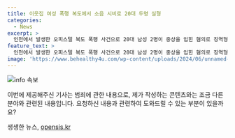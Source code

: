 ```yaml
---
title: 이웃집 여성 폭행 복도에서 소음 시비로 20대 두명 실형
categories:
  - News
excerpt: >
  인천에서 발생한 오피스텔 복도 폭행 사건으로 20대 남성 2명이 중상을 입힌 혐의로 징역형을 선고받았다. 공동상해 혐의로 기소된 A(26)씨에게는 징역 4개월, B(26)씨에게는 징역 2개월을 선고했다. 이들은 이웃집 여성을 폭행한 후 합의를 이루지 못했으며, 피해자는 신체와 정신적 고통을 겪었다. 하지만 피고인들의 과거 전력 부재와 반성하는 모습을 고려해 양형이 결정됐다.
feature_text: >
  인천에서 발생한 오피스텔 복도 폭행 사건으로 20대 남성 2명이 중상을 입힌 혐의로 징역형을 선고받았다. 공동상해 혐의로 기소된 A(26)씨에게는 징역 4개월, B(26)씨에게는 징역 2개월을 선고했다. 이들은 이웃집 여성을 폭행한 후 합의를 이루지 못했으며, 피해자는 신체와 정신적 고통을 겪었다. 하지만 피고인들의 과거 전력 부재와 반성하는 모습을 고려해 양형이 결정됐다.
image: 'https://www.behealthy4u.com/wp-content/uploads/2024/06/unnamed-file.png'
---
```


<p><img src="https://www.behealthy4u.com/wp-content/uploads/2024/06/unnamed-file.png" alt="info 속보" /></p>

<p>이번에 제공해주신 기사는 범죄에 관한 내용으로, 제가 작성하는 콘텐츠와는 조금 다른 분야와 관련된 내용입니다. 요청하신 내용과 관련하여 도와드릴 수 있는 부분이 있을까요?</p>
생생한 뉴스, <a href="https://opensis.kr" rel="dofollow">opensis.kr</a>


